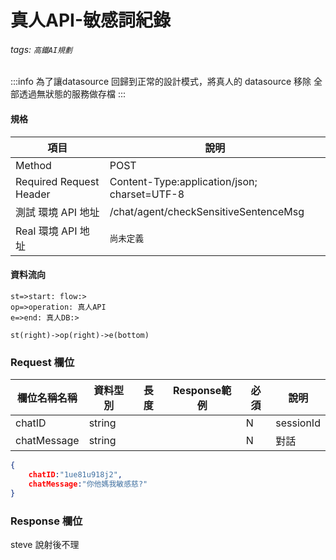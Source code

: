 # 真人API-敏感詞紀錄
###### tags: `高鐵AI規劃`


:::info 
為了讓datasource 回歸到正常的設計模式，將真人的 datasource 移除
全部透過無狀態的服務做存檔
:::

#### 規格

  項目 | 說明
  ---- | ---
  Method | POST
  Required Request Header |  Content-Type:application/json; charset=UTF-8
  測試 環境 API 地址 | /chat/agent/checkSensitiveSentenceMsg
  Real 環境 API 地址 | `尚未定義`

#### 資料流向
```flow
st=>start: flow:>
op=>operation: 真人API
e=>end: 真人DB:>

st(right)->op(right)->e(bottom)

```

### Request 欄位

欄位名稱名稱 | 資料型別| 長度|Response範例| 必須 | 說明
--------- | ------- |-----| --------|--------|--------
chatID| string | |  | N | sessionId 
chatMessage| string | |  | N | 對話 

```json
{
    chatID:"1ue81u918j2",
    chatMessage:"你他媽我敏感慈?"
}
```




### Response 欄位

steve 說射後不理




